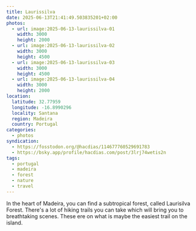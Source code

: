 ```yaml
---
title: Laurissilva
date: 2025-06-13T21:41:49.503835201+02:00
photos:
  - url: image:2025-06-13-laurissilva-01
    width: 3000
    height: 2000
  - url: image:2025-06-13-laurissilva-02
    width: 3000
    height: 4500
  - url: image:2025-06-13-laurissilva-03
    width: 3000
    height: 4500
  - url: image:2025-06-13-laurissilva-04
    width: 3000
    height: 2000
location:
  latitude: 32.77959
  longitude: -16.8990296
  locality: Santana
  region: Madeira
  country: Portugal
categories:
  - photos
syndication:
  - https://fosstodon.org/@hacdias/114677760529691783
  - https://bsky.app/profile/hacdias.com/post/3lrj74wetis2n
tags:
  - portugal
  - madeira
  - forest
  - nature
  - travel
---
```


<style>
.fg-2025-06-13-laurissilva {
  grid-template-areas:
    "a a"
    "b c"
    "d d";
}

.fg-2025-06-13-laurissilva> *:nth-child(1) { grid-area: a; }
.fg-2025-06-13-laurissilva> *:nth-child(2) { grid-area: b; }
.fg-2025-06-13-laurissilva> *:nth-child(3) { grid-area: c; }
.fg-2025-06-13-laurissilva> *:nth-child(4) { grid-area: d; }
</style>

In the heart of Madeira, you can find a subtropical forest, called Laurisilva Forest. There's a lot of hiking trails you can take which will bring you to breathtaking scenes. These ere on what is maybe the easiest trail on the island.
